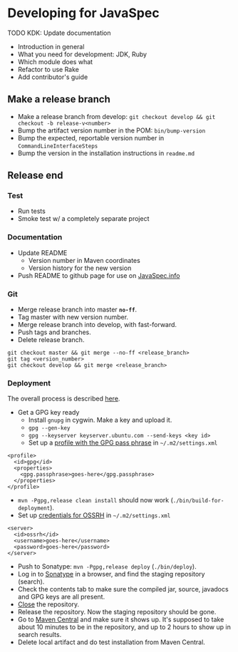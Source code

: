# Developing for JavaSpec

TODO KDK: Update documentation

- Introduction in general
- What you need for development: JDK, Ruby
- Which module does what
- Refactor to use Rake
- Add contributor's guide


## Make a release branch

- Make a release branch from develop: `git checkout develop && git checkout -b release-v<number>`
- Bump the artifact version number in the POM: `bin/bump-version`
- Bump the expected, reportable version number in `CommandLineInterfaceSteps`
- Bump the version in the installation instructions in `readme.md`


## Release end
### Test

- Run tests
- Smoke test w/ a completely separate project


### Documentation

- Update README
  - Version number in Maven coordinates
  - Version history for the new version
- Push README to github page for use on [JavaSpec.info](http://javaspec.info)


### Git

- Merge release branch into master **`no-ff`**.
- Tag master with new version number.
- Merge release branch into develop, with fast-forward.
- Push tags and branches.
- Delete release branch.

```
git checkout master && git merge --no-ff <release_branch>
git tag <version_number>
git checkout develop && git merge <release_branch>
```

### Deployment

The overall process is described [here](http://central.sonatype.org/pages/ossrh-guide.html#releasing-to-central).

- Get a GPG key ready
  * Install `gnupg` in cygwin.  Make a key and upload it.
  * `gpg --gen-key`
  * `gpg --keyserver keyserver.ubuntu.com --send-keys <key id>`
  * Set up a [profile with the GPG pass phrase](https://maven.apache.org/plugins/maven-gpg-plugin/usage.html) in `~/.m2/settings.xml`

```
<profile>
  <id>gpg</id>
  <properties>
    <gpg.passphrase>goes-here</gpg.passphrase>
  </properties>
</profile>
```

- `mvn -Pgpg,release clean install` should now work (`./bin/build-for-deployment`).
- Set up [credentials for OSSRH](http://central.sonatype.org/pages/apache-maven.html#distribution-management-and-authentication)
  in `~/.m2/settings.xml`

```
<server>
  <id>ossrh</id>
  <username>goes-here</username>
  <password>goes-here</password>
</server>
```

- Push to Sonatype: `mvn -Pgpg,release deploy` (`./bin/deploy`).
- Log in to [Sonatype](https://oss.sonatype.org/) in a browser, and find the staging repository (search).
- Check the contents tab to make sure the compiled jar, source, javadocs and GPG keys are all present.
- [Close](http://central.sonatype.org/pages/releasing-the-deployment.html#close-and-drop-or-release-your-staging-repository) the repository.
- Release the repository.  Now the staging repository should be gone.
- Go to [Maven Central](http://search.maven.org/#search|ga|1|g%3A%22info.javaspec%22) and make sure it shows up.  It's
  supposed to take about 10 minutes to be in the repository, and up to 2 hours to show up in search results.
- Delete local artifact and do test installation from Maven Central.
